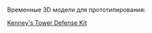Временные 3D модели для прототипирования:

[Kenney's Tower Defense Kit](https://www.kenney.nl/assets/tower-defense-kit)
